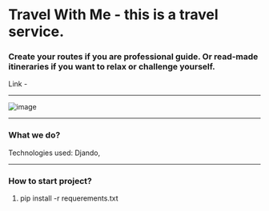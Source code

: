 # Travel With Me - this is a travel service.
### Create your routes if you are professional guide. Or read-made itineraries if you want to relax or challenge yourself.
Link - 
___
![image](https://user-images.githubusercontent.com/104986485/200116448-9091b282-d132-45c1-836a-ca3c18842236.png)
___
### What we do?
Technologies used: Djando, 
___
### How to start project?
1. pip install -r requerements.txt
